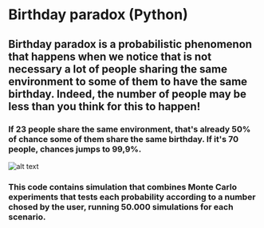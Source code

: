 # Birthday paradox (Python)
## Birthday paradox is a probabilistic phenomenon that happens when we notice that is not necessary a lot of people sharing the same environment to some of them to have the same birthday. Indeed, the number of people may be less than you think for this to happen!

### If 23 people share the same environment, that's already 50% of chance some of them share the same birthday. If it's 70 people, chances jumps to 99,9%.

![alt text](https://upload.wikimedia.org/wikipedia/commons/thumb/e/e7/Birthday_Paradox.svg/800px-Birthday_Paradox.svg.png "Graphic")

### This code contains simulation that combines Monte Carlo experiments that tests each probability according to a number chosed by the user, running 50.000 simulations for each scenario.
